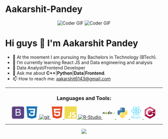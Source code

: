 # Aakarshit-Pandey
<p align="center">

  <img src="https://media4.giphy.com/media/zXmbOaTpbY6mA/100.webp?cid=ecf05e47nn3i2rei26xztsgo98op7b0ooisoeuquica8o5w8&rid=100.webp&ct=g" alt="Coder GIF" width="600" height="300">
  
  
<img src="https://media1.giphy.com/media/LmNwrBhejkK9EFP504/200w.webp?cid=ecf05e47nn3i2rei26xztsgo98op7b0ooisoeuquica8o5w8&rid=200w.webp&ct=g" alt="Coder GIF" width="600" height="300"> 
</p>

# Hi guys 👋  I'm Aakarshit Pandey





- 🔭 At the moement I am pursuing my Bachelors in Technology (BTech).  
- 🌱 I’m currently learning React JS and Data engineering and analysis
- 👯 Data Analyst/Frontend Developer
- 💬 Ask me about  **C++**|**Python**|**Data**|**Frontend**.
- 📫 How to reach me: aakarshit6143@gmail.com

 <hr>
<h3 align="center">Languages and Tools:</h3>
<p align="center"> 
  <a href="https://getbootstrap.com" target="_blank"> <img src="https://github.com/devicons/devicon/blob/master/icons/bootstrap/bootstrap-plain.svg" alt="bootstrap" width="40" height="40"/></a> <a href="https://www.w3schools.com/css/" target="_blank"> <img src="https://github.com/devicons/devicon/blob/master/icons/css3/css3-plain.svg" alt="css3" width="40" height="40"/> </a>   <a href="https://git-scm.com/" target="_blank"> <img src="https://www.vectorlogo.zone/logos/git-scm/git-scm-icon.svg" alt="git" width="40" height="40"/> </a>  <a href="https://www.w3.org/html/" target="_blank"> <img src="https://github.com/devicons/devicon/blob/master/icons/html5/html5-plain.svg" alt="html5" width="40" height="40"/> </a>   <a href="https://developer.mozilla.org/en-US/docs/Web/JavaScript" target="_blank"> <img src="https://github.com/devicons/devicon/blob/master/icons/javascript/javascript-plain.svg" alt="javascript" width="40" height="40"/> </a>  <a href="https://www.r-project.org/" target="_blank"> <img src="https://www.r-project.org/logo/Rlogo.svg" alt="R-Studio" width="40" height="40"/> </a>
  <a href="https://nodejs.org" target="_blank"> <img src="https://github.com/devicons/devicon/blob/master/icons/nodejs/nodejs-original-wordmark.svg" alt="nodejs" width="40" height="40"/> </a>   <a href="https://www.python.org" target="_blank"> <img src="https://github.com/devicons/devicon/blob/master/icons/python/python-original.svg" alt="python" width="40" height="40"/> </a>  <a href="https://reactjs.org/" target="_blank"> <img src="https://github.com/devicons/devicon/blob/master/icons/react/react-original-wordmark.svg" alt="react" width="40" height="40"/> </a>   <a href="https://www.w3schools.com/css/" target="_blank"> <img src="https://github.com/devicons/devicon/blob/master/icons/cplusplus/cplusplus-original.svg" alt="C++" width="40" height="40"/> 
</p>
<hr>
<p align="center">
  <img src ="https://github-readme-stats.vercel.app/api?username=Aakarshit1999&show_icons=true&count_private=true&theme=default&hide_border=true&hide=issues,contribs&include_all_commits=true">
</p>
